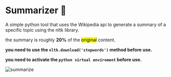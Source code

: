 # Summarizer :speech_balloon:
A simple python tool that uses the Wikipedia api to generate a summary of a specific topic using the nltk library.

the summary is roughly **20%** of the <mark>original</mark> content.

**you need to use the `nltk.download('stopwords')` method before use.**

**you need to activate the `python virtual enviroment` before use.**

![summarize](https://user-images.githubusercontent.com/112092724/197420549-ae718a99-afa5-4185-a058-c32411f88c6e.PNG)
